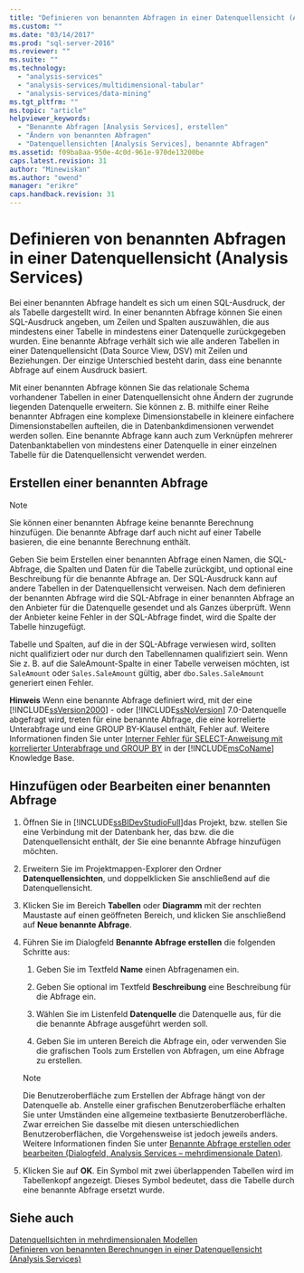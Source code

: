 ```yaml
---
title: "Definieren von benannten Abfragen in einer Datenquellensicht (Analysis Services) | Microsoft Docs"
ms.custom: ""
ms.date: "03/14/2017"
ms.prod: "sql-server-2016"
ms.reviewer: ""
ms.suite: ""
ms.technology: 
  - "analysis-services"
  - "analysis-services/multidimensional-tabular"
  - "analysis-services/data-mining"
ms.tgt_pltfrm: ""
ms.topic: "article"
helpviewer_keywords: 
  - "Benannte Abfragen [Analysis Services], erstellen"
  - "Ändern von benannten Abfragen"
  - "Datenquellensichten [Analysis Services], benannte Abfragen"
ms.assetid: f09ba8aa-950e-4c0d-961e-970de13200be
caps.latest.revision: 31
author: "Minewiskan"
ms.author: "owend"
manager: "erikre"
caps.handback.revision: 31
---
```

# Definieren von benannten Abfragen in einer Datenquellensicht (Analysis Services)
  Bei einer benannten Abfrage handelt es sich um einen SQL-Ausdruck, der als Tabelle dargestellt wird. In einer benannten Abfrage können Sie einen SQL-Ausdruck angeben, um Zeilen und Spalten auszuwählen, die aus mindestens einer Tabelle in mindestens einer Datenquelle zurückgegeben wurden. Eine benannte Abfrage verhält sich wie alle anderen Tabellen in einer Datenquellensicht (Data Source View, DSV) mit Zeilen und Beziehungen. Der einzige Unterschied besteht darin, dass eine benannte Abfrage auf einem Ausdruck basiert.  
  
 Mit einer benannten Abfrage können Sie das relationale Schema vorhandener Tabellen in einer Datenquellensicht ohne Ändern der zugrunde liegenden Datenquelle erweitern. Sie können z. B. mithilfe einer Reihe benannter Abfragen eine komplexe Dimensionstabelle in kleinere einfachere Dimensionstabellen aufteilen, die in Datenbankdimensionen verwendet werden sollen. Eine benannte Abfrage kann auch zum Verknüpfen mehrerer Datenbanktabellen von mindestens einer Datenquelle in einer einzelnen Tabelle für die Datenquellensicht verwendet werden.  
  
## Erstellen einer benannten Abfrage  
  
> [!NOTE]  
>  Sie können einer benannten Abfrage keine benannte Berechnung hinzufügen. Die benannte Abfrage darf auch nicht auf einer Tabelle basieren, die eine benannte Berechnung enthält.  
  
 Geben Sie beim Erstellen einer benannten Abfrage einen Namen, die SQL-Abfrage, die Spalten und Daten für die Tabelle zurückgibt, und optional eine Beschreibung für die benannte Abfrage an. Der SQL-Ausdruck kann auf andere Tabellen in der Datenquellensicht verweisen. Nach dem definieren der benannten Abfrage wird die SQL-Abfrage in einer benannten Abfrage an den Anbieter für die Datenquelle gesendet und als Ganzes überprüft. Wenn der Anbieter keine Fehler in der SQL-Abfrage findet, wird die Spalte der Tabelle hinzugefügt.  
  
 Tabelle und Spalten, auf die in der SQL-Abfrage verwiesen wird, sollten nicht qualifiziert oder nur durch den Tabellennamen qualifiziert sein. Wenn Sie z. B. auf die SaleAmount-Spalte in einer Tabelle verweisen möchten, ist `SaleAmount` oder `Sales.SaleAmount` gültig, aber `dbo.Sales.SaleAmount` generiert einen Fehler.  
  
 **Hinweis** Wenn eine benannte Abfrage definiert wird, mit der eine [!INCLUDE[ssVersion2000](../../includes/ssversion2000-md.md)] - oder [!INCLUDE[ssNoVersion](../../includes/ssnoversion-md.md)] 7.0-Datenquelle abgefragt wird, treten für eine benannte Abfrage, die eine korrelierte Unterabfrage und eine GROUP BY-Klausel enthält, Fehler auf. Weitere Informationen finden Sie unter [Interner Fehler für SELECT-Anweisung mit korrelierter Unterabfrage und GROUP BY](http://support.microsoft.com/kb/274729) in der [!INCLUDE[msCoName](../../includes/msconame-md.md)] Knowledge Base.  
  
## Hinzufügen oder Bearbeiten einer benannten Abfrage  
  
1.  Öffnen Sie in [!INCLUDE[ssBIDevStudioFull](../../includes/ssbidevstudiofull-md.md)]das Projekt, bzw. stellen Sie eine Verbindung mit der Datenbank her, das bzw. die die Datenquellensicht enthält, der Sie eine benannte Abfrage hinzufügen möchten.  
  
2.  Erweitern Sie im Projektmappen-Explorer den Ordner **Datenquellensichten**, und doppelklicken Sie anschließend auf die Datenquellensicht.  
  
3.  Klicken Sie im Bereich **Tabellen** oder **Diagramm** mit der rechten Maustaste auf einen geöffneten Bereich, und klicken Sie anschließend auf **Neue benannte Abfrage**.  
  
4.  Führen Sie im Dialogfeld **Benannte Abfrage erstellen** die folgenden Schritte aus:  
  
    1.  Geben Sie im Textfeld **Name** einen Abfragenamen ein.  
  
    2.  Geben Sie optional im Textfeld **Beschreibung** eine Beschreibung für die Abfrage ein.  
  
    3.  Wählen Sie im Listenfeld **Datenquelle** die Datenquelle aus, für die die benannte Abfrage ausgeführt werden soll.  
  
    4.  Geben Sie im unteren Bereich die Abfrage ein, oder verwenden Sie die grafischen Tools zum Erstellen von Abfragen, um eine Abfrage zu erstellen.  
  
    > [!NOTE]  
    >  Die Benutzeroberfläche zum Erstellen der Abfrage hängt von der Datenquelle ab. Anstelle einer grafischen Benutzeroberfläche erhalten Sie unter Umständen eine allgemeine textbasierte Benutzeroberfläche. Zwar erreichen Sie dasselbe mit diesen unterschiedlichen Benutzeroberflächen, die Vorgehensweise ist jedoch jeweils anders. Weitere Informationen finden Sie unter [Benannte Abfrage erstellen oder bearbeiten &#40;Dialogfeld, Analysis Services – mehrdimensionale Daten&#41;](../Topic/Create%20or%20Edit%20Named%20Query%20Dialog%20Box%20\(Analysis%20Services%20-%20Multidimensional%20Data\).md).  
  
5.  Klicken Sie auf **OK**. Ein Symbol mit zwei überlappenden Tabellen wird im Tabellenkopf angezeigt. Dieses Symbol bedeutet, dass die Tabelle durch eine benannte Abfrage ersetzt wurde.  
  
## Siehe auch  
 [Datenquellsichten in mehrdimensionalen Modellen](../../analysis-services/multidimensional-models/data-source-views-in-multidimensional-models.md)   
 [Definieren von benannten Berechnungen in einer Datenquellensicht &#40;Analysis Services&#41;](../../analysis-services/multidimensional-models/define-named-calculations-in-a-data-source-view-analysis-services.md)  
  
  